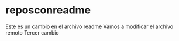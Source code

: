 # reposconreadme
Este es un cambio en el archivo readme
Vamos a modificar el archivo remoto
Tercer cambio
